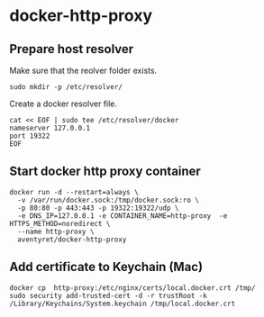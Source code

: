 # docker-http-proxy

## Prepare host resolver

Make sure that the reolver folder exists.
```
sudo mkdir -p /etc/resolver/
```

Create a docker resolver file.
```
cat << EOF | sudo tee /etc/resolver/docker
nameserver 127.0.0.1
port 19322
EOF
```

## Start docker http proxy container

```
docker run -d --restart=always \
  -v /var/run/docker.sock:/tmp/docker.sock:ro \
  -p 80:80 -p 443:443 -p 19322:19322/udp \
  -e DNS_IP=127.0.0.1 -e CONTAINER_NAME=http-proxy  -e HTTPS_METHOD=noredirect \
  --name http-proxy \
  aventyret/docker-http-proxy
```

## Add certificate to Keychain (Mac)

```
docker cp  http-proxy:/etc/nginx/certs/local.docker.crt /tmp/
sudo security add-trusted-cert -d -r trustRoot -k /Library/Keychains/System.keychain /tmp/local.docker.crt
```

